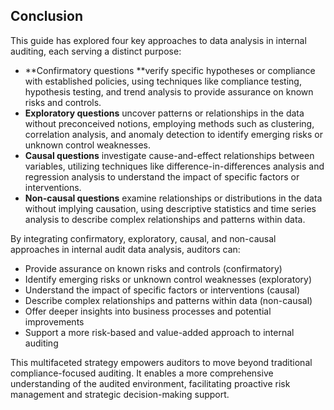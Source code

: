 ## Conclusion

This guide has explored four key approaches to data analysis in internal auditing, each serving a distinct purpose:
- **Confirmatory questions **verify specific hypotheses or compliance with established policies, using techniques like compliance testing, hypothesis testing, and trend analysis to provide assurance on known risks and controls.
- **Exploratory questions** uncover patterns or relationships in the data without preconceived notions, employing methods such as clustering, correlation analysis, and anomaly detection to identify emerging risks or unknown control weaknesses.
- **Causal questions** investigate cause-and-effect relationships between variables, utilizing techniques like difference-in-differences analysis and regression analysis to understand the impact of specific factors or interventions.
- **Non-causal questions** examine relationships or distributions in the data without implying causation, using descriptive statistics and time series analysis to describe complex relationships and patterns within data.

By integrating confirmatory, exploratory, causal, and non-causal approaches in internal audit data analysis, auditors can:
- Provide assurance on known risks and controls (confirmatory)
- Identify emerging risks or unknown control weaknesses (exploratory)
- Understand the impact of specific factors or interventions (causal)
- Describe complex relationships and patterns within data (non-causal)
- Offer deeper insights into business processes and potential improvements
- Support a more risk-based and value-added approach to internal auditing

This multifaceted strategy empowers auditors to move beyond traditional compliance-focused auditing. It enables a more comprehensive understanding of the audited environment, facilitating proactive risk management and strategic decision-making support.